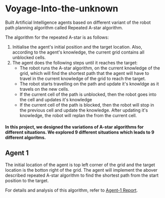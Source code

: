 # Voyage-Into-the-unknown
Built Artificial Intelligence agents based on different variant of the robot path planning algorithm called Repeated A-star algorithm.

The algorithm for the repeated A-star is as follows:
1. Initialise the agent's initial position and the target location. Also, according to the agent's knowledge, the current grid contains all unblocked cells.
2. The agent does the following steps until it reaches the target:
   - The robot runs the A-star algorithm, on the current knowledge of the grid, which will find the shortest path that the agent will have to travel in the current knowledge of the grid to reach the target.
   - The robot starts travelling on the path and update it's knowldge as it travels on the new cells.
   - If the current cell of the path is unblocked, then the robot goes into the cell and updates it's knowledge
   - If the current cell of the path is blocked, then the robot will stop in the previous cell and update the knowledge. After updating it's knowledge, the robot will replan the from the current cell. 

#### In this project, we designed the variations of A-star algorithms for different situations. We explored 9 different situations which leads to 9 different algoritms.

## Agent 1
The initial location of the agent is top left corner of the grid and the target location is the botton right of the grid. The agent will implement the abover described repeated A-star algorithm to find the shortest path from the start position to the target.

For details and analysis of this algorithm, refer to [Agent-1 Report]().
